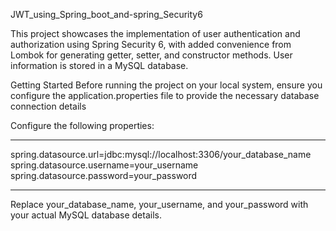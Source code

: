 JWT_using_Spring_boot_and-spring_Security6

This project showcases the implementation of user authentication and authorization using Spring Security 6,
with added convenience from Lombok for generating getter, setter, and constructor methods. User information is stored in a MySQL database.

Getting Started
Before running the project on your local system, ensure you configure the application.properties file to provide the necessary database connection details

Configure the following properties:

***************************************************************************
spring.datasource.url=jdbc:mysql://localhost:3306/your_database_name
spring.datasource.username=your_username
spring.datasource.password=your_password
***************************************************************************
Replace your_database_name, your_username, and your_password with your actual MySQL database details.

